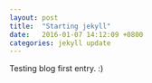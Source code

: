 ```yaml
---
layout: post
title:  "Starting jekyll"
date:   2016-01-07 14:12:09 +0800
categories: jekyll update
---
```

Testing blog first entry. :)
